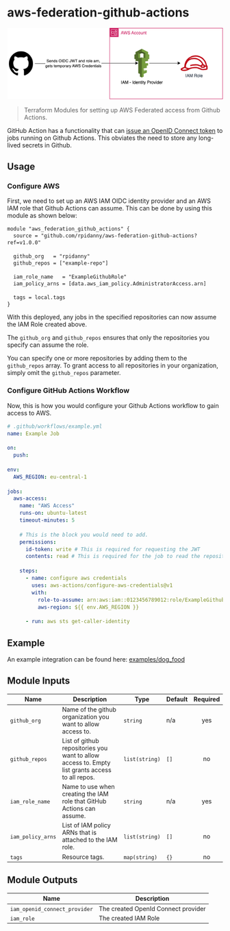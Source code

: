 # aws-federation-github-actions

![alt text](docs/aws-federation.png)

> Terraform Modules for setting up AWS Federated access from Github Actions.

GitHub Action has a functionality that can [issue an OpenID Connect token](https://docs.github.com/en/actions/deployment/security-hardening-your-deployments/about-security-hardening-with-openid-connect) to jobs running on Github Actions. This obviates the need to store any long-lived secrets in Github.

## Usage

### Configure AWS

First, we need to set up an AWS IAM OIDC identity provider and an AWS IAM role that Github Actions can assume. This can be done by using this module as shown below:

```hcl
module "aws_federation_github_actions" {
  source = "github.com/rpidanny/aws-federation-github-actions?ref=v1.0.0"

  github_org   = "rpidanny"
  github_repos = ["example-repo"]

  iam_role_name   = "ExampleGithubRole"
  iam_policy_arns = [data.aws_iam_policy.AdministratorAccess.arn]

  tags = local.tags
}
```

With this deployed, any jobs in the specified repositories can now assume the IAM Role created above.

The `github_org` and `github_repos` ensures that only the repositories you specify can assume the role.

You can specify one or more repositories by adding them to the `github_repos` array. To grant access to all repositories in your organization, simply omit the `github_repos` parameter.

### Configure GitHub Actions Workflow

Now, this is how you would configure your Github Actions workflow to gain access to AWS.

```yml
# .github/workflows/example.yml
name: Example Job

on:
  push:

env:
  AWS_REGION: eu-central-1

jobs:
  aws-access:
    name: "AWS Access"
    runs-on: ubuntu-latest
    timeout-minutes: 5

    # This is the block you would need to add.
    permissions:
      id-token: write # This is required for requesting the JWT
      contents: read # This is required for the job to read the repository contents

    steps:
      - name: configure aws credentials
        uses: aws-actions/configure-aws-credentials@v1
        with:
          role-to-assume: arn:aws:iam::0123456789012:role/ExampleGithubRole
          aws-region: ${{ env.AWS_REGION }}

      - run: aws sts get-caller-identity
```

## Example

An example integration can be found here: [examples/dog_food](examples/dog_food)

## Module Inputs

| Name              | Description                                                                                     | Type           | Default | Required |
| ----------------- | ----------------------------------------------------------------------------------------------- | -------------- | ------- | :------: |
| `github_org`      | Name of the github organization you want to allow access to.                                    | `string`       | n/a     |   yes    |
| `github_repos`    | List of github repositories you want to allow access to. Empty list grants access to all repos. | `list(string)` | `[]`    |    no    |
| `iam_role_name`   | Name to use when creating the IAM role that GitHub Actions can assume.                          | `string`       | n/a     |   yes    |
| `iam_policy_arns` | List of IAM policy ARNs that is attached to the IAM role.                                       | `list(string)` | `[]`    |    no    |
| `tags`            | Resource tags.                                                                                  | `map(string)`  | `{}`    |    no    |

## Module Outputs

| Name                          | Description                         |
| ----------------------------- | ----------------------------------- |
| `iam_openid_connect_provider` | The created OpenId Connect provider |
| `iam_role`                    | The created IAM Role                |
